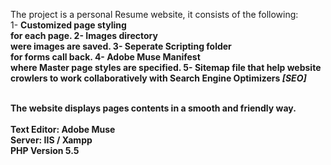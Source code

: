 The project is a personal Resume website, it consists of the following:<br>
1- <b>Customized page styling<br> for each page.
2- <b>Images directory<br> were images are saved.
3- Seperate <b>Scripting folder<br> for forms call back.
4- <b>Adobe Muse Manifest<br> where Master page styles are specified. 
  5- <b>Sitemap</b> file that help website crowlers to work collaboratively with Search Engine Optimizers <i>[SEO]</i><br><br>

The website displays pages contents in a smooth and friendly way.
<br><br>
Text Editor: Adobe Muse<br>
Server: IIS / Xampp<br>
PHP Version 5.5<br>
